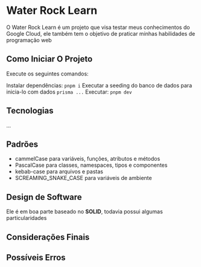 # Water Rock Learn

O Water Rock Learn é um projeto que visa testar meus conhecimentos do Google Cloud, ele também tem o objetivo de praticar minhas habilidades de programação web

## Como Iniciar O Projeto

Execute os seguintes comandos:

Instalar dependências: ```pnpm i```
Executar a seeding do banco de dados para inicia-lo com dados ```prisma ...```
Executar: ```pnpm dev```

## Tecnologias

...

## Padrões

- cammelCase para variáveis, funções, atributos e métodos
- PascalCase para classes, namespaces, tipos e componentes
- kebab-case para arquivos e pastas
- SCREAMING_SNAKE_CASE para variáveis de ambiente

## Design de Software

Ele é em boa parte baseado no **SOLID**, todavia possui algumas particularidades

## Considerações Finais

## Possíveis Erros